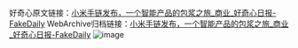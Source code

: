 好奇心原文链接：[小米手链发布，一个智能产品的包浆之旅_商业_好奇心日报-FakeDaily](https://www.qdaily.com/articles/7995.html)
WebArchive归档链接：[小米手链发布，一个智能产品的包浆之旅_商业_好奇心日报-FakeDaily](http://web.archive.org/web/20190623173203/https://www.qdaily.com/articles/7995.html)
![image](http://ww3.sinaimg.cn/large/007d5XDply1g3wk7ljadfj30u040vb29)